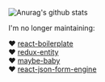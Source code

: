 ![Anurag's github stats](https://github-readme-stats.vercel.app/api?username=mikechabot&theme=dark&show_icons=true)

I'm no longer maintaining:

:heart: [react-boilerplate](https://github.com/mikechabot/react-boilerplate)
<br />
:heart: [redux-entity](https://github.com/mikechabot/redux-entity)
<br />
:heart: [maybe-baby](https://github.com/mikechabot/maybe-baby)
<br />
:heart: [react-json-form-engine](https://github.com/mikechabot/react-json-form-engine)

